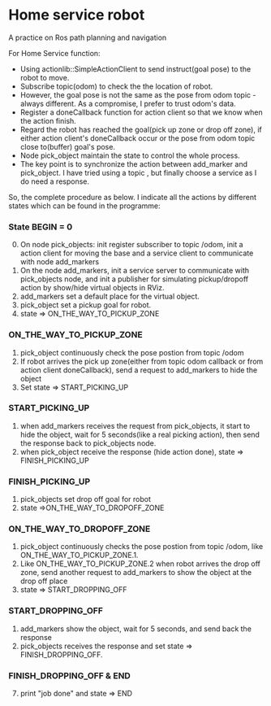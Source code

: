 # Home service robot

A practice on Ros path planning and navigation


For Home Service function:

- Using actionlib::SimpleActionClient to send instruct(goal pose) to the robot to move.
- Subscribe topic(odom) to check the the location of robot.
- However, the goal pose is not the same as the pose from odom topic - always different. As a compromise, I prefer to trust odom's data.
- Register a doneCallback function for action client so that we know when the action finish.
- Regard the robot has reached the goal(pick up zone or drop off zone), if either action client's doneCallback occur or the pose from odom topic close to(buffer) goal's pose.
- Node pick_object maintain the state to control the whole process. 
- The key point is to synchronize the action between add_marker and pick_object. I have tried using a topic , but finally choose a service as I do need a response.

So, the complete procedure as below. I indicate all the actions by different states which can be found in the programme:
    
### State BEGIN = 0
0. On node pick_objects: init register subscriber to topic /odom, init a action client for moving the base and a service client to communicate with node add_markers 
1. On the node add_markers, init a service server to communicate with pick_objects node, and  init a publisher for simulating pickup/dropoff action by show/hide virtual objects in RViz.
2. add_markers set a default place for the virtual object.
2. pick_object set a pickup goal for robot.
3. state => ON_THE_WAY_TO_PICKUP_ZONE
### ON_THE_WAY_TO_PICKUP_ZONE
1. pick_object continuously check the pose postion from topic /odom
2. If robot arrives the pick up zone(either from topic odom callback or from action client doneCallback), send a request to add_markers to hide the object
3. Set state => START_PICKING_UP
### START_PICKING_UP
1. when add_markers receives the request from pick_objects, it start to hide the object, wait for 5 seconds(like a real picking action), then send the response back to pick_objects node.
2. when pick_object receive the response (hide action done), state => FINISH_PICKING_UP
### FINISH_PICKING_UP
1. pick_objects set drop off goal for robot
2. state =>ON_THE_WAY_TO_DROPOFF_ZONE
### ON_THE_WAY_TO_DROPOFF_ZONE
1. pick_object continuously checks the pose postion from topic /odom, like ON_THE_WAY_TO_PICKUP_ZONE.1.
2. Like ON_THE_WAY_TO_PICKUP_ZONE.2  when robot arrives the drop off zone,  send another request to add_markers to show the object at the drop off place
3. state => START_DROPPING_OFF
### START_DROPPING_OFF
1. add_markers show the object, wait for 5 seconds, and send back the response
2. pick_objects receives the response and set state => FINISH_DROPPING_OFF.
### FINISH_DROPPING_OFF & END
7. print "job done" and state => END
